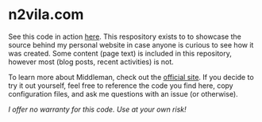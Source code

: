 # n2vila.com

See this code in action [here](http://n2vila.com). This respository exists to to showcase the source behind my personal website in case anyone is curious to see how it was created. Some content (page text) is included in this repository, however most (blog posts, recent activities) is not.

To learn more about Middleman, check out the [official site](https://middlemanapp.com/). If you decide to try it out yourself, feel free to reference the code you find here, copy configuration files, and ask me questions with an issue (or otherwise).

*I offer no warranty for this code. Use at your own risk!*